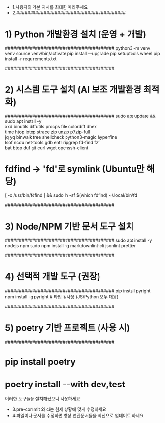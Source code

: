 - 1.사용자의 기본 지시를 최대한 따라주세요
- 2.########################################
# 1) Python 개발환경 설치 (운영 + 개발)
########################################
python3 -m venv venv
source venv/bin/activate
pip install --upgrade pip setuptools wheel
pip install -r requirements.txt

########################################
# 2) 시스템 도구 설치 (AI 보조 개발환경 최적화)
########################################
sudo apt update && sudo apt install -y \
  xxd binutils diffutils procps file colordiff dhex \
  time htop iotop strace zip unzip p7zip-full \
  jq yq binwalk tree shellcheck python3-magic hyperfine \
  lsof ncdu net-tools gdb entr ripgrep fd-find fzf \
  bat btop duf git curl wget openssh-client

# fdfind → 'fd'로 symlink (Ubuntu만 해당)
[ -x /usr/bin/fdfind ] && sudo ln -sf $(which fdfind) ~/.local/bin/fd

########################################
# 3) Node/NPM 기반 문서 도구 설치
########################################
sudo apt install -y nodejs npm
sudo npm install -g markdownlint-cli jsonlint prettier

########################################
# 4) 선택적 개발 도구 (권장)
########################################
pip install pyright
npm install -g pyright # 타입 검사용 (JS/Python 모두 대응)

########################################
# 5) poetry 기반 프로젝트 (사용 시)
########################################
# pip install poetry
# poetry install --with dev,test

이러한 도구들을 설치해뒀으니 사용하세요
- 3.pre-commit 와 ci는 현제 상황에 맞게 수정하세요
- 4.파일이나 문서를 수정하면 항상 연관문서들을 최신으로 업데이트 하세요

